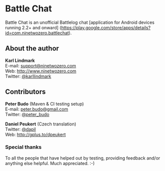 Battle Chat
=============
Battle Chat is an unofficial Battlelog chat [application for Android devices running 2.2+ and onward] (https://play.google.com/store/apps/details?id=com.ninetwozero.battlechat).

About the author
------------
**Karl Lindmark**<br />
E-mail: support@ninetwozero.com<br />
Web: http://www.ninetwozero.com<br />
Twitter: [@karllindmark](https://www.twitter.com/karllindmark)<br />

Contributors
------------
**Peter Budo** (Maven & CI testing setup)<br />
E-mail: peter.budo@gmail.com<br />
Twitter: [@peter_budo](https://www.twitter.com/peter-budo)<br />

**Daniel Peukert** (Czech translation)<br />
Twitter: [@dapil](https://www.twitter.com/dapil)<br />
Web: http://gplus.to/dpeukert<br />


### Special thanks
To all the people that have helped out by testing, providing feedback and/or anything else helpful. Much appreciated. :-)
